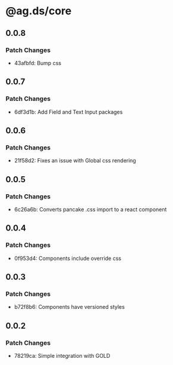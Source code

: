 # @ag.ds/core

## 0.0.8

### Patch Changes

- 43afbfd: Bump css

## 0.0.7

### Patch Changes

- 6df3d1b: Add Field and Text Input packages

## 0.0.6

### Patch Changes

- 21f58d2: Fixes an issue with Global css rendering

## 0.0.5

### Patch Changes

- 6c26a6b: Converts pancake .css import to a react component

## 0.0.4

### Patch Changes

- 0f953d4: Components include override css

## 0.0.3

### Patch Changes

- b72f8b6: Components have versioned styles

## 0.0.2

### Patch Changes

- 78219ca: Simple integration with GOLD

